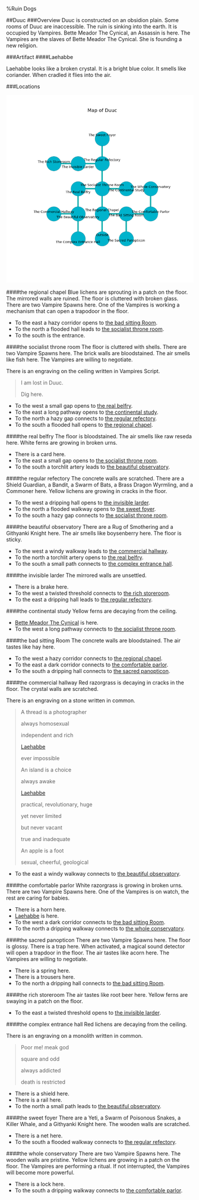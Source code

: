 %Ruin Dogs

##Duuc
###Overview
Duuc is constructed on an obsidion plain. Some rooms of Duuc are inaccessible. The ruin is sinking into the earth. It is occupied by Vampires. <a name="Bette-Meador-The-Cynical"></a>Bette Meador The Cynical, an Assassin is here. The Vampires are the slaves of Bette Meador The Cynical. She  is founding a new religion. 



###Artifact
####<a name="Laehabbe"></a>Laehabbe


Laehabbe looks like a broken crystal. It is a bright blue color. It smells like coriander. When cradled it flies into the air. 





###Locations


![](../v2/images/Duuc.png)

####<a name="the-regional-chapel"></a>the regional chapel
Blue lichens are sprouting in a patch on the floor. The mirrored walls are ruined. The floor is cluttered with broken glass. There are two Vampire Spawns here. One of the Vampires is working a mechanism that can open a trapodoor in the floor. 



* To the east a hazy corridor opens to [the bad sitting Room](#the-bad-sitting-Room).
* To the north a flooded hall leads to [the socialist throne room](#the-socialist-throne-room).
* To the south is the entrance.


####<a name="the-socialist-throne-room"></a>the socialist throne room
The floor is cluttered with shells. There are two Vampire Spawns here. The brick walls are bloodstained. The air smells like fish here. The Vampires are willing to negotiate. 

There is an engraving on the ceiling written in Vampires Script. 

> I am lost in Duuc.
>
> Dig here.
>


* To the west a small gap opens to [the real belfry](#the-real-belfry).
* To the east a long pathway opens to [the continental study](#the-continental-study).
* To the north a hazy gap connects to [the regular refectory](#the-regular-refectory).
* To the south a flooded hall opens to [the regional chapel](#the-regional-chapel).


####<a name="the-real-belfry"></a>the real belfry
The floor is bloodstained. The air smells like raw	reseda here. White ferns are growing in broken urns. 



* There is a card here.
* To the east a small gap opens to [the socialist throne room](#the-socialist-throne-room).
* To the south a torchlit artery leads to [the beautiful observatory](#the-beautiful-observatory).


####<a name="the-regular-refectory"></a>the regular refectory
The concrete walls are scratched. There are a Shield Guardian, a Bandit, a Swarm of Bats, a Brass Dragon Wyrmling, and a Commoner here. Yellow lichens are growing in cracks in the floor. 



* To the west a dripping hall opens to [the invisible larder](#the-invisible-larder).
* To the north a flooded walkway opens to [the sweet foyer](#the-sweet-foyer).
* To the south a hazy gap connects to [the socialist throne room](#the-socialist-throne-room).


####<a name="the-beautiful-observatory"></a>the beautiful observatory
There are a Rug of Smothering and a Githyanki Knight here. The air smells like boysenberry here. The floor is sticky. 



* To the west a windy walkway leads to [the commercial hallway](#the-commercial-hallway).
* To the north a torchlit artery opens to [the real belfry](#the-real-belfry).
* To the south a small path connects to [the complex entrance hall](#the-complex-entrance-hall).


####<a name="the-invisible-larder"></a>the invisible larder
The mirrored walls are unsettled. 



* There is a brake here.
* To the west a twisted threshold connects to [the rich storeroom](#the-rich-storeroom).
* To the east a dripping hall leads to [the regular refectory](#the-regular-refectory).


####<a name="the-continental-study"></a>the continental study
Yellow ferns are decaying from the ceiling. 



* [Bette Meador The Cynical](#Bette-Meador-The-Cynical) is here.
* To the west a long pathway connects to [the socialist throne room](#the-socialist-throne-room).


####<a name="the-bad-sitting-Room"></a>the bad sitting Room
The concrete walls are bloodstained. The air tastes like hay here. 



* To the west a hazy corridor connects to [the regional chapel](#the-regional-chapel).
* To the east a dark corridor connects to [the comfortable parlor](#the-comfortable-parlor).
* To the south a dripping hall connects to [the sacred panopticon](#the-sacred-panopticon).


####<a name="the-commercial-hallway"></a>the commercial hallway
Red razorgrass is decaying in cracks in the floor. The crystal walls are scratched. 

There is an engraving on a stone written in common. 

> A thread is a photographer
>
> always homosexual
>
> independent and rich
>
> [Laehabbe](#Laehabbe)
>
> ever impossible
>
> An island is a choice
>
> always awake
>
> [Laehabbe](#Laehabbe)
>
> practical, revolutionary, huge
>
> yet never limited
>
> but never vacant
>
> true and inadequate
>
> An apple is a foot
>
> sexual, cheerful, geological
>


* To the east a windy walkway connects to [the beautiful observatory](#the-beautiful-observatory).


####<a name="the-comfortable-parlor"></a>the comfortable parlor
White razorgrass is growing in broken urns. There are two Vampire Spawns here. One of the Vampires is on watch, the rest are caring for babies. 



* There is a horn here.
* [Laehabbe](#Laehabbe) is here.
* To the west a dark corridor connects to [the bad sitting Room](#the-bad-sitting-Room).
* To the north a dripping walkway connects to [the whole conservatory](#the-whole-conservatory).


####<a name="the-sacred-panopticon"></a>the sacred panopticon
There are two Vampire Spawns here. The floor is glossy. There is a trap here. When activated, a magical sound detector will open a trapdoor in the floor. The air tastes like acorn here. The Vampires are willing to negotiate. 



* There is a spring here.
* There is a trousers here.
* To the north a dripping hall connects to [the bad sitting Room](#the-bad-sitting-Room).


####<a name="the-rich-storeroom"></a>the rich storeroom
The air tastes like root beer here. Yellow ferns are swaying in a patch on the floor. 



* To the east a twisted threshold opens to [the invisible larder](#the-invisible-larder).


####<a name="the-complex-entrance-hall"></a>the complex entrance hall
Red lichens are decaying from the ceiling. 

There is an engraving on a monolith written in common. 

> Poor me! meak god
>
> square and odd
>
> always addicted
>
> death is restricted
>


* There is a shield here.
* There is a rail here.
* To the north a small path leads to [the beautiful observatory](#the-beautiful-observatory).


####<a name="the-sweet-foyer"></a>the sweet foyer
There are a Yeti, a Swarm of Poisonous Snakes, a Killer Whale, and a Githyanki Knight here. The wooden walls are scratched. 



* There is a net here.
* To the south a flooded walkway connects to [the regular refectory](#the-regular-refectory).


####<a name="the-whole-conservatory"></a>the whole conservatory
There are two Vampire Spawns here. The wooden walls are pristine. Yellow lichens are growing in a patch on the floor. The Vampires are performing a ritual. If not interrupted, the Vampires will become more powerful. 



* There is a lock here.
* To the south a dripping walkway connects to [the comfortable parlor](#the-comfortable-parlor).


